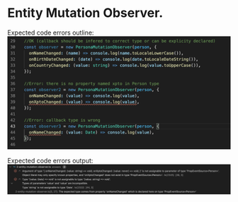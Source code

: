 # Entity Mutation Observer.

Expected code errors outline:
![Code error outline](./expected1.png?raw=true "Code error outline")

Expected code errors output:
![Code errors output](./expected2.png?raw=true "Code errors output")

